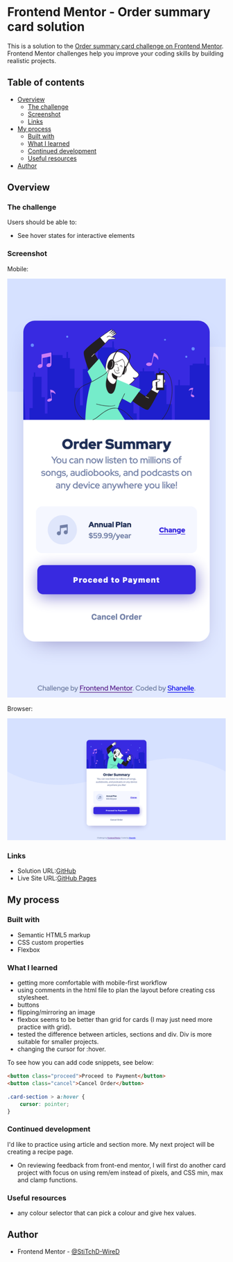 # Frontend Mentor - Order summary card solution

This is a solution to the [Order summary card challenge on Frontend Mentor](https://www.frontendmentor.io/challenges/order-summary-component-QlPmajDUj). Frontend Mentor challenges help you improve your coding skills by building realistic projects. 

## Table of contents

- [Overview](#overview)
  - [The challenge](#the-challenge)
  - [Screenshot](#screenshot)
  - [Links](#links)
- [My process](#my-process)
  - [Built with](#built-with)
  - [What I learned](#what-i-learned)
  - [Continued development](#continued-development)
  - [Useful resources](#useful-resources)
- [Author](#author)

## Overview

### The challenge

Users should be able to:

- See hover states for interactive elements

### Screenshot

Mobile:


![Screenshot Order summary card Mobile.png](./images/Screenshot%20Order%20summary%20card%20Mobile.png)

Browser:


![Screenshot Order summary card Browser.png](./images/Screenshot%20Order%20summary%20card%20Browser.png)



### Links

- Solution URL:[GitHub](https://github.com/StiTchD-WireD/P3-Order-Summary-Component-Main)
- Live Site URL:[GitHub Pages](https://stitchd-wired.github.io/P3-Order-Summary-Component-Main/)

## My process

### Built with

- Semantic HTML5 markup
- CSS custom properties
- Flexbox

### What I learned

- getting more comfortable with mobile-first workflow
- using comments in the html file to plan the layout before creating css stylesheet.
- buttons
- flipping/mirroring an image
- flexbox seems to be better than grid for cards (I may just need more practice with grid).
- tested the difference between articles, sections and div. Div is more suitable for smaller projects.
- changing the cursor for :hover.

To see how you can add code snippets, see below:

```html
<button class="proceed">Proceed to Payment</button>
<button class="cancel">Cancel Order</button>
```
```css
.card-section > a:hover {
    cursor: pointer;
}
```

### Continued development

I'd like to practice using article and section more. My next project will be creating a recipe page.
- On reviewing feedback from front-end mentor, I will first do another card project with focus on using rem/em instead of pixels, and CSS min, max and clamp functions. 

### Useful resources

- any colour selector that can pick a colour and give hex values.

## Author

- Frontend Mentor - [@StiTchD-WireD](https://www.frontendmentor.io/profile/StiTchD-WireD)


